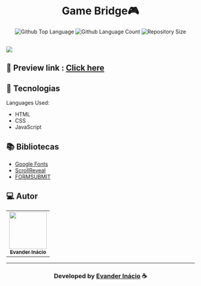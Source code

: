 
<h1 align="center">
  Game Bridge🎮
</h1>

<p align="center">
  <img alt="Github Top Language" src="https://img.shields.io/github/languages/top/EvanderInacio/PlayStation?color=362CAA">
  <img alt="Github Language Count" src="https://img.shields.io/github/languages/count/EvanderInacio/PlayStation?color=362CAA">
  <img alt="Repository Size" src="https://img.shields.io/github/repo-size/EvanderInacio/PlayStation?color=362CAA">
</p>

<br>

<img src="https://playstation-4.vercel.app/assets/images/playstation-4.png">

<br>

## 📝 Preview link : <a href = "https://meet-game-bridge.netlify.app">Click here</a>
## 🚀 Tecnologias

Languages Used:

- HTML
- CSS
- JavaScript

## 📚 Bibliotecas

- [Google Fonts](https://fonts.google.com/)
- [ScrollReveal](https://scrollrevealjs.org/)
- [FORMSUBMIT](https://formsubmit.co/)
 
## 💻 Autor<br>
<table>
  <tr>
    <td align="center">
      <a href="https://github.com/EvanderInacio">
        <img src="https://avatars.githubusercontent.com/u/72362299?s=96&v=4" width="100px;" /><br>
        <sub>
          <b>Evander Inácio</b>
        </sub>
      </a>
    </td>
  </tr>
</table>

-----

  <h3 align="center"> Developed by <a href="https://www.linkedin.com/in/evander-inacio/">Evander Inácio</a> ☕</h3>


